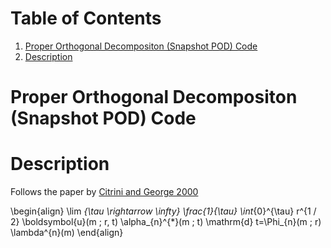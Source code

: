
# Table of Contents

1.  [Proper Orthogonal Decompositon (Snapshot POD) Code](#org2d5cb14)
2.  [Description](#orgc7641e2)


<a id="org2d5cb14"></a>

# Proper Orthogonal Decompositon (Snapshot POD) Code


<a id="orgc7641e2"></a>

# Description

Follows the paper by [Citrini and George 2000](https://www.cambridge.org/core/journals/journal-of-fluid-mechanics/article/abs/reconstruction-of-the-global-velocity-field-in-the-axisymmetric-mixing-layer-utilizing-the-proper-orthogonal-decomposition/68BAA266FC58F299B2D9DA612C8F4A6C)

\begin{align}
\lim _{\tau \rightarrow \infty} \frac{1}{\tau} \int_{0}^{\tau} r^{1 / 2} \boldsymbol{u}(m ; r, t) \alpha_{n}^{*}(m ; t) \mathrm{d} t=\Phi_{n}(m ; r) \lambda^{n}(m)
\end{align}

